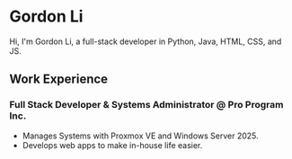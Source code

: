 # Gordon Li

Hi, I'm Gordon Li, a full-stack developer in Python, Java, HTML, CSS, and JS.

## Work Experience
### Full Stack Developer & Systems Administrator @ Pro Program Inc.
* Manages Systems with Proxmox VE and Windows Server 2025.
* Develops web apps to make in-house life easier.
